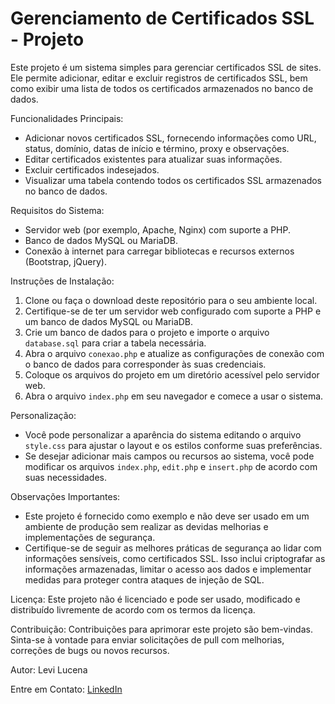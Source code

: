 # Gerenciamento de Certificados SSL - Projeto

Este projeto é um sistema simples para gerenciar certificados SSL de sites. Ele permite adicionar, editar e excluir registros de certificados SSL, bem como exibir uma lista de todos os certificados armazenados no banco de dados.

Funcionalidades Principais:
- Adicionar novos certificados SSL, fornecendo informações como URL, status, domínio, datas de início e término, proxy e observações.
- Editar certificados existentes para atualizar suas informações.
- Excluir certificados indesejados.
- Visualizar uma tabela contendo todos os certificados SSL armazenados no banco de dados.

Requisitos do Sistema:
- Servidor web (por exemplo, Apache, Nginx) com suporte a PHP.
- Banco de dados MySQL ou MariaDB.
- Conexão à internet para carregar bibliotecas e recursos externos (Bootstrap, jQuery).

Instruções de Instalação:
1. Clone ou faça o download deste repositório para o seu ambiente local.
2. Certifique-se de ter um servidor web configurado com suporte a PHP e um banco de dados MySQL ou MariaDB.
3. Crie um banco de dados para o projeto e importe o arquivo `database.sql` para criar a tabela necessária.
4. Abra o arquivo `conexao.php` e atualize as configurações de conexão com o banco de dados para corresponder às suas credenciais.
5. Coloque os arquivos do projeto em um diretório acessível pelo servidor web.
6. Abra o arquivo `index.php` em seu navegador e comece a usar o sistema.

Personalização:
- Você pode personalizar a aparência do sistema editando o arquivo `style.css` para ajustar o layout e os estilos conforme suas preferências.
- Se desejar adicionar mais campos ou recursos ao sistema, você pode modificar os arquivos `index.php`, `edit.php` e `insert.php` de acordo com suas necessidades.

Observações Importantes:
- Este projeto é fornecido como exemplo e não deve ser usado em um ambiente de produção sem realizar as devidas melhorias e implementações de segurança.
- Certifique-se de seguir as melhores práticas de segurança ao lidar com informações sensíveis, como certificados SSL. Isso inclui criptografar as informações armazenadas, limitar o acesso aos dados e implementar medidas para proteger contra ataques de injeção de SQL.

Licença:
Este projeto não é licenciado e pode ser usado, modificado e distribuído livremente de acordo com os termos da licença.

Contribuição:
Contribuições para aprimorar este projeto são bem-vindas. Sinta-se à vontade para enviar solicitações de pull com melhorias, correções de bugs ou novos recursos.

Autor:
Levi Lucena

Entre em Contato:
[LinkedIn](https://www.linkedin.com/in/levilucena)

